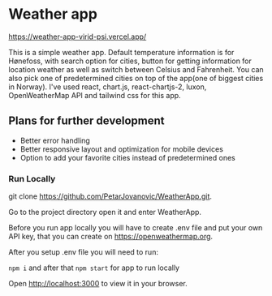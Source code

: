 # Weather app

https://weather-app-virid-psi.vercel.app/

This is a simple weather app. Default temperature information is for Hønefoss, with search option for cities, button for getting information for location weather as well as switch between Celsius and Fahrenheit. You can also pick one of predetermined cities on top of the app(one of biggest cities in Norway). I've used react, chart.js, react-chartjs-2, luxon, OpenWeatherMap API and tailwind css for this app.

## Plans for further development

- Better error handling
- Better responsive layout and optimization for mobile devices
- Option to add your favorite cities instead of predetermined ones

### Run Locally

git clone https://github.com/PetarJovanovic/WeatherApp.git.

Go to the project directory open it and enter WeatherApp.

Before you run app locally you will have to create .env file and put your own API key, that you can create on https://openweathermap.org.

After you setup .env file you will need to run:

`npm i` and after that
`npm start` for app to run locally

Open [http://localhost:3000](http://localhost:3000) to view it in your browser.
